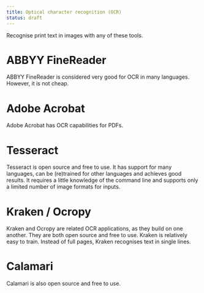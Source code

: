 ```yaml
---
title: Optical character recognition (OCR)
status: draft
---
```


Recognise print text in images with any of these tools.

# ABBYY FineReader

ABBYY FineReader is considered very good for OCR in many languages.
However, it is not cheap.

# Adobe Acrobat

Adobe Acrobat has OCR capabilities for PDFs.

# Tesseract

Tesseract is open source and free to use.
It has support for many languages, can be (re)trained for other languages
and achieves good results.
It requires a little knowledge of the command line and
supports only a limited number of image formats for inputs.

# Kraken / Ocropy

Kraken and Ocropy are related OCR applications, as they build on one another.
They are both open source and free to use.
Kraken is relatively easy to train.
Instead of full pages, Kraken recognises text in single lines.

# Calamari

Calamari is also open source and free to use.
